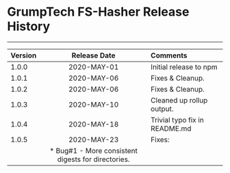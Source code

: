 # GrumpTech FS-Hasher Release History
---

Version | Release Date | Comments
:------ | :----------: | :-------
1.0.0   | 2020-MAY-01 | Initial release to npm
1.0.1   | 2020-MAY-06 | Fixes & Cleanup.
1.0.2   | 2020-MAY-06 | Fixes & Cleanup.
1.0.3   | 2020-MAY-10 | Cleaned up rollup output.
1.0.4   | 2020-MAY-18 | Trivial typo fix in README.md
1.0.5   | 2020-MAY-23 | Fixes:
| | * Bug#1 - More consistent digests for directories.
